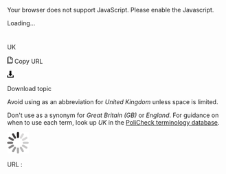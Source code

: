 Your browser does not support JavaScript. Please enable the Javascript.

Loading...

# 

UK

![Copy URL](uk_files/Copy.png)
Copy URL

![Download](uk_files/Download.png)

Download topic

Avoid using as an abbreviation for *United Kingdom* unless space is limited. 

Don't use as a synonym for *Great Britain (GB)* or *England*. For guidance on when to use each term, look up *UK* in the [PoliCheck terminology database](https://policheck.azurewebsites.net/Pages/DisplayTermDetails.aspx?LCID=9 "PoliCheck term database on Global Readiness website").

![In progress](uk_files/activity-large.gif)

URL :
